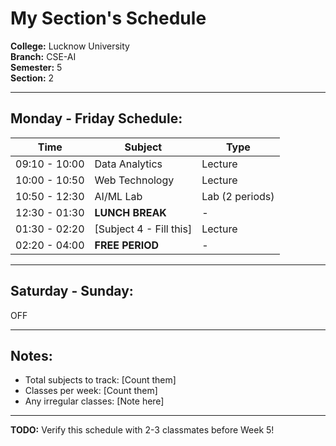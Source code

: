 # My Section's Schedule

**College:** Lucknow University  
**Branch:** CSE-AI  
**Semester:** 5  
**Section:** 2

---

## Monday - Friday Schedule:

| Time | Subject | Type |
|------|---------|------|
| 09:10 - 10:00 | Data Analytics | Lecture |
| 10:00 - 10:50 | Web Technology | Lecture |
| 10:50 - 12:30 | AI/ML Lab | Lab (2 periods) |
| 12:30 - 01:30 | **LUNCH BREAK** | - |
| 01:30 - 02:20 | [Subject 4 - Fill this] | Lecture |
| 02:20 - 04:00 | **FREE PERIOD** | - |

---

## Saturday - Sunday:
OFF

---

## Notes:
- Total subjects to track: [Count them]
- Classes per week: [Count them]
- Any irregular classes: [Note here]

---

**TODO:** Verify this schedule with 2-3 classmates before Week 5!